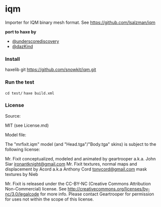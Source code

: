 # iqm

Importer for IQM binary mesh format.
See https://github.com/lsalzman/iqm

**port to haxe by**

- [@underscorediscovery](https://github.com/underscorediscovery)
- [@dazKind](https://github.com/dazKind)

### Install

haxelib git https://github.com/snowkit/iqm.git

### Run the test

`cd test/`
`haxe build.xml`

### License

Source:

MIT (see License.md)

Model file:

The "mrfixit.iqm" model (and "Head.tga"/"Body.tga" skins) is subject to the following license:

Mr. Fixit conceptualized, modeled and animated by geartrooper a.k.a. John Siar ironantknight@gmail.com
Mr. Fixit textures, normal maps and displacement by Acord a.k.a Anthony Cord tonycord@gmail.com
mask textures by Nieb

Mr. Fixit is released under the CC-BY-NC (Creative Commons Attribution Non-Commercial) license. See http://creativecommons.org/licenses/by-nc/3.0/legalcode for more info. Please contact Geartrooper for permission for uses not within the scope of this license.